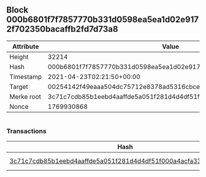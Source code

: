 ## Block 000b6801f7f7857770b331d0598ea5ea1d02e9172f702350bacaffb2fd7d73a8

Attribute | Value
--- | ---
Height | 32214
Hash | 000b6801f7f7857770b331d0598ea5ea1d02e9172f702350bacaffb2fd7d73a8
Timestamp | 2021-04-23T02:21:50+00:00
Target | 00254142f49eaaa504dc75712e8378ad5316cbcead634704b3734b6271167cc4
Merke root | 3c71c7cdb85b1eebd4aaffde5a051f281d4d4df51f000a4acfa333e2f9f32b31
Nonce | 1769930868

```

```

### Transactions

Hash | Amount
--- | ---
[3c71c7cdb85b1eebd4aaffde5a051f281d4d4df51f000a4acfa333e2f9f32b31](3c71c7cdb85b1eebd4aaffde5a051f281d4d4df51f000a4acfa333e2f9f32b31.md) | 10.00000000 SKEPTI 
